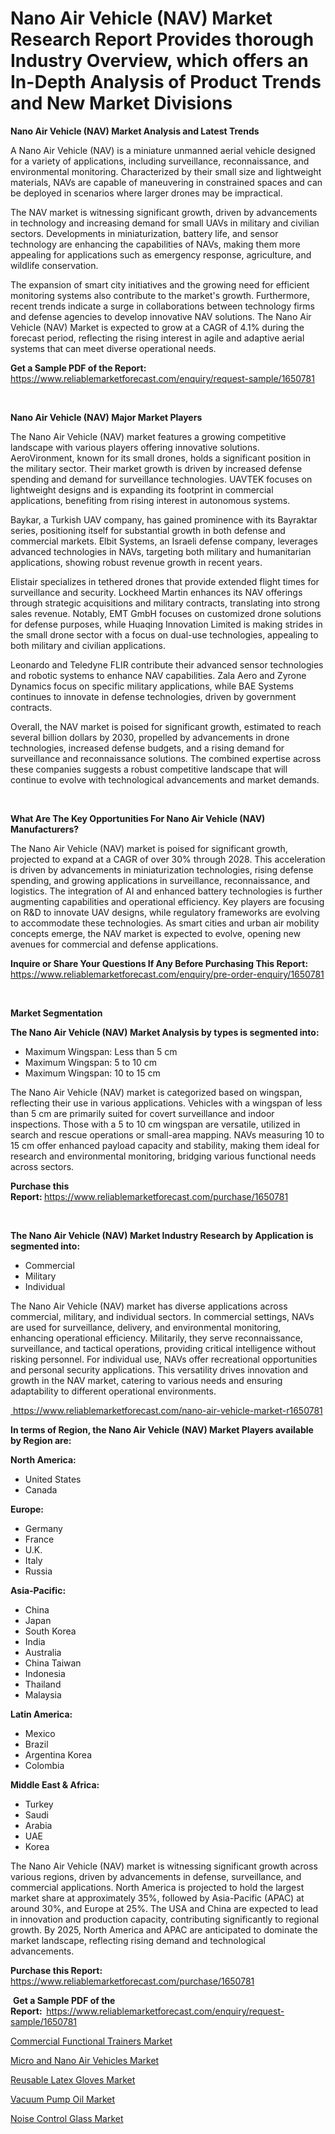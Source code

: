 <p><h1>Nano Air Vehicle (NAV) Market Research Report Provides thorough Industry Overview, which offers an In-Depth Analysis of Product Trends and New Market Divisions</h1></p><p><strong>Nano Air Vehicle (NAV) Market Analysis and Latest Trends</strong></p>
<p><p>A Nano Air Vehicle (NAV) is a miniature unmanned aerial vehicle designed for a variety of applications, including surveillance, reconnaissance, and environmental monitoring. Characterized by their small size and lightweight materials, NAVs are capable of maneuvering in constrained spaces and can be deployed in scenarios where larger drones may be impractical.</p><p>The NAV market is witnessing significant growth, driven by advancements in technology and increasing demand for small UAVs in military and civilian sectors. Developments in miniaturization, battery life, and sensor technology are enhancing the capabilities of NAVs, making them more appealing for applications such as emergency response, agriculture, and wildlife conservation. </p><p>The expansion of smart city initiatives and the growing need for efficient monitoring systems also contribute to the market's growth. Furthermore, recent trends indicate a surge in collaborations between technology firms and defense agencies to develop innovative NAV solutions. The Nano Air Vehicle (NAV) Market is expected to grow at a CAGR of 4.1% during the forecast period, reflecting the rising interest in agile and adaptive aerial systems that can meet diverse operational needs.</p></p>
<p><strong>Get a Sample PDF of the Report:&nbsp;</strong> <a href="https://www.reliablemarketforecast.com/enquiry/request-sample/1650781?utm_campaign=1159&utm_medium=2&utm_source=Github&utm_content=ia&utm_term=26092024&utm_id=nano-air-vehicle-nav">https://www.reliablemarketforecast.com/enquiry/request-sample/1650781</a></p>
<p>&nbsp;</p>
<p><strong>Nano Air Vehicle (NAV) Major Market Players</strong></p>
<p><p>The Nano Air Vehicle (NAV) market features a growing competitive landscape with various players offering innovative solutions. AeroVironment, known for its small drones, holds a significant position in the military sector. Their market growth is driven by increased defense spending and demand for surveillance technologies. UAVTEK focuses on lightweight designs and is expanding its footprint in commercial applications, benefiting from rising interest in autonomous systems.</p><p>Baykar, a Turkish UAV company, has gained prominence with its Bayraktar series, positioning itself for substantial growth in both defense and commercial markets. Elbit Systems, an Israeli defense company, leverages advanced technologies in NAVs, targeting both military and humanitarian applications, showing robust revenue growth in recent years.</p><p>Elistair specializes in tethered drones that provide extended flight times for surveillance and security. Lockheed Martin enhances its NAV offerings through strategic acquisitions and military contracts, translating into strong sales revenue. Notably, EMT GmbH focuses on customized drone solutions for defense purposes, while Huaqing Innovation Limited is making strides in the small drone sector with a focus on dual-use technologies, appealing to both military and civilian applications.</p><p>Leonardo and Teledyne FLIR contribute their advanced sensor technologies and robotic systems to enhance NAV capabilities. Zala Aero and Zyrone Dynamics focus on specific military applications, while BAE Systems continues to innovate in defense technologies, driven by government contracts. </p><p>Overall, the NAV market is poised for significant growth, estimated to reach several billion dollars by 2030, propelled by advancements in drone technologies, increased defense budgets, and a rising demand for surveillance and reconnaissance solutions. The combined expertise across these companies suggests a robust competitive landscape that will continue to evolve with technological advancements and market demands.</p></p>
<p>&nbsp;</p>
<p><strong>What Are The Key Opportunities For Nano Air Vehicle (NAV) Manufacturers?</strong></p>
<p><p>The Nano Air Vehicle (NAV) market is poised for significant growth, projected to expand at a CAGR of over 30% through 2028. This acceleration is driven by advancements in miniaturization technologies, rising defense spending, and growing applications in surveillance, reconnaissance, and logistics. The integration of AI and enhanced battery technologies is further augmenting capabilities and operational efficiency. Key players are focusing on R&D to innovate UAV designs, while regulatory frameworks are evolving to accommodate these technologies. As smart cities and urban air mobility concepts emerge, the NAV market is expected to evolve, opening new avenues for commercial and defense applications.</p></p>
<p><strong>Inquire or Share Your Questions If Any Before Purchasing This Report:</strong> <a href="https://www.reliablemarketforecast.com/enquiry/pre-order-enquiry/1650781?utm_campaign=1159&utm_medium=2&utm_source=Github&utm_content=ia&utm_term=26092024&utm_id=nano-air-vehicle-nav">https://www.reliablemarketforecast.com/enquiry/pre-order-enquiry/1650781</a></p>
<p>&nbsp;</p>
<p><strong>Market Segmentation</strong></p>
<p><strong>The Nano Air Vehicle (NAV) Market Analysis by types is segmented into:</strong></p>
<p><ul><li>Maximum Wingspan: Less than 5 cm</li><li>Maximum Wingspan: 5 to 10 cm</li><li>Maximum Wingspan: 10 to 15 cm</li></ul></p>
<p><p>The Nano Air Vehicle (NAV) market is categorized based on wingspan, reflecting their use in various applications. Vehicles with a wingspan of less than 5 cm are primarily suited for covert surveillance and indoor inspections. Those with a 5 to 10 cm wingspan are versatile, utilized in search and rescue operations or small-area mapping. NAVs measuring 10 to 15 cm offer enhanced payload capacity and stability, making them ideal for research and environmental monitoring, bridging various functional needs across sectors.</p></p>
<p><strong>Purchase this Report:&nbsp;</strong><a href="https://www.reliablemarketforecast.com/purchase/1650781?utm_campaign=1159&utm_medium=2&utm_source=Github&utm_content=ia&utm_term=26092024&utm_id=nano-air-vehicle-nav">https://www.reliablemarketforecast.com/purchase/1650781</a></p>
<p>&nbsp;</p>
<p><strong>The Nano Air Vehicle (NAV) Market Industry Research by Application is segmented into:</strong></p>
<p><ul><li>Commercial</li><li>Military</li><li>Individual</li></ul></p>
<p><p>The Nano Air Vehicle (NAV) market has diverse applications across commercial, military, and individual sectors. In commercial settings, NAVs are used for surveillance, delivery, and environmental monitoring, enhancing operational efficiency. Militarily, they serve reconnaissance, surveillance, and tactical operations, providing critical intelligence without risking personnel. For individual use, NAVs offer recreational opportunities and personal security applications. This versatility drives innovation and growth in the NAV market, catering to various needs and ensuring adaptability to different operational environments.</p></p>
<p><a href="https://www.reliablemarketforecast.com/nano-air-vehicle-market-r1650781?utm_campaign=1159&utm_medium=2&utm_source=Github&utm_content=ia&utm_term=26092024&utm_id=nano-air-vehicle-nav">&nbsp;https://www.reliablemarketforecast.com/nano-air-vehicle-market-r1650781</a></p>
<p><strong>In terms of Region, the Nano Air Vehicle (NAV) Market Players available by Region are:</strong></p>
<p>
    <p> <strong> North America: </strong>
        <ul>
            <li>United States</li>
            <li>Canada</li>
        </ul>
        </p> 
    <p> <strong> Europe: </strong>
        <ul>
            <li>Germany</li>
            <li>France</li>
            <li>U.K.</li>
            <li>Italy</li>
            <li>Russia</li>
        </ul>
        </p> 
    <p> <strong> Asia-Pacific: </strong>
        <ul>
            <li>China</li>
            <li>Japan</li>
            <li>South Korea</li>
            <li>India</li>
            <li>Australia</li>
            <li>China Taiwan</li>
            <li>Indonesia</li>
            <li>Thailand</li>
            <li>Malaysia</li>
        </ul>
        </p> 
    <p> <strong> Latin America: </strong>
        <ul>
            <li>Mexico</li>
            <li>Brazil</li>
            <li>Argentina Korea</li>
            <li>Colombia</li>
        </ul>
        </p> 
    <p> <strong> Middle East & Africa: </strong>
        <ul>
            <li>Turkey</li>
            <li>Saudi</li>
            <li>Arabia</li>
            <li>UAE</li>
            <li>Korea</li>
        </ul>
    </p>
    </p>
<p><p>The Nano Air Vehicle (NAV) market is witnessing significant growth across various regions, driven by advancements in defense, surveillance, and commercial applications. North America is projected to hold the largest market share at approximately 35%, followed by Asia-Pacific (APAC) at around 30%, and Europe at 25%. The USA and China are expected to lead in innovation and production capacity, contributing significantly to regional growth. By 2025, North America and APAC are anticipated to dominate the market landscape, reflecting rising demand and technological advancements.</p></p>
<p><strong>Purchase this Report: </strong><a href="https://www.reliablemarketforecast.com/purchase/1650781?utm_campaign=1159&utm_medium=2&utm_source=Github&utm_content=ia&utm_term=26092024&utm_id=nano-air-vehicle-nav">https://www.reliablemarketforecast.com/purchase/1650781</a></p>
<p>&nbsp;<strong>Get a Sample PDF of the Report:&nbsp;&nbsp;</strong><a href="https://www.reliablemarketforecast.com/enquiry/request-sample/1650781?utm_campaign=1159&utm_medium=2&utm_source=Github&utm_content=ia&utm_term=26092024&utm_id=nano-air-vehicle-nav">https://www.reliablemarketforecast.com/enquiry/request-sample/1650781</a></p>
<p><strong></strong></p>
<p><p><a href="https://issuu.com/reportprime-2/docs/commercial-functional-trainers-mark_cfa542c12f009a?utm_campaign=1159&utm_medium=2&utm_source=Github&utm_content=ia&utm_term=26092024&utm_id=nano-air-vehicle-nav">Commercial Functional Trainers Market</a></p><p><a href="https://github.com/ChiragRP21/Market-Research-Report-List-6/blob/main/micro-and-nano-air-vehicles-market.md?utm_campaign=1159&utm_medium=2&utm_source=Github&utm_content=ia&utm_term=26092024&utm_id=nano-air-vehicle-nav">Micro and Nano Air Vehicles Market</a></p><p><a href="https://issuu.com/reportprime-2/docs/reusable-latex-gloves-market-size-2_a508e05aefac31?utm_campaign=1159&utm_medium=2&utm_source=Github&utm_content=ia&utm_term=26092024&utm_id=nano-air-vehicle-nav">Reusable Latex Gloves Market</a></p><p><a href="https://www.linkedin.com/pulse/strategic-roadmap-success-global-vacuum-pump-oil-market-analysis2024-otlcf?utm_campaign=1159&utm_medium=2&utm_source=Github&utm_content=ia&utm_term=26092024&utm_id=nano-air-vehicle-nav">Vacuum Pump Oil Market</a></p><p><a href="https://www.linkedin.com/pulse/what-factors-influence-noise-control-glass-market-coming-mcwqe?utm_campaign=1159&utm_medium=2&utm_source=Github&utm_content=ia&utm_term=26092024&utm_id=nano-air-vehicle-nav">Noise Control Glass Market</a></p></p>